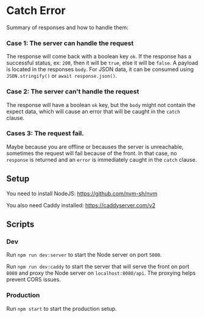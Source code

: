 # Catch Error

Summary of responses and how to handle them:

### Case 1: The server can handle the request

The response will come back with a boolean key `ok`. If the response has a successful status, ex: `200`, then it will be `true`, else it will be `false`. A payload is located in the responses `body`. For JSON data, it can be consumed using `JSON.stringify()` or `await response.json()`.

### Case 2: The server can't handle the request

The response will have a boolean `ok` key, but the `body` might not contain the expect data, which will cause an error that will be caught in the `catch` clause.

### Cases 3: The request fail.

Maybe because you are offline or becauses the server is unreachable, sometimes the request will fail because of the front. In that case, no `response` is returned and an `error` is immediately caught in the `catch` clause.

## Setup

You need to install NodeJS: https://github.com/nvm-sh/nvm

You also need Caddy installed: https://caddyserver.com/v2

## Scripts

### Dev

Run `npm run dev:server` to start the Node server on port `5000`.

Run `npm run dev:caddy` to start the server that will serve the front on port `8080` and proxy the Node server on `localhost:8080/api`. The proxying helps prevent CORS issues.

### Production

Run `npm start` to start the production setup.
